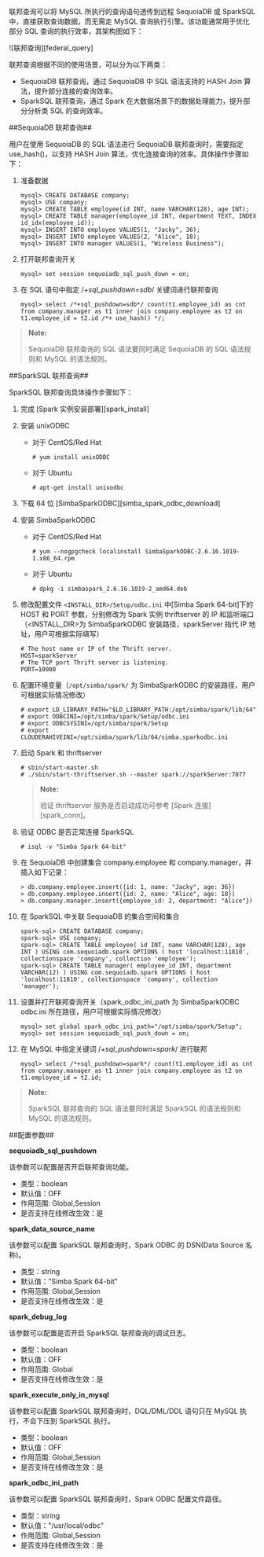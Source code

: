 联邦查询可以将 MySQL 所执行的查询语句透传到远程 SequoiaDB 或 SparkSQL 中，直接获取查询数据，而无需走 MySQL 查询执行引擎。该功能通常用于优化部分 SQL 查询的执行效率，其架构图如下：

![联邦查询][federal_query]

联邦查询根据不同的使用场景，可以分为以下两类：

+ SequoiaDB 联邦查询，通过 SequoiaDB 中 SQL 语法支持的 HASH Join 算法，提升部分连接的查询效率。
+ SparkSQL 联邦查询，通过 Spark 在大数据场景下的数据处理能力，提升部分分析类 SQL 的查询效率。



##SequoiaDB 联邦查询##

用户在使用 SequoiaDB 的 SQL 语法进行 SequoiaDB 联邦查询时，需要指定 use_hash()，以支持 HASH Join 算法，优化连接查询的效率。具体操作步骤如下：

1. 准备数据

    ```lang-sql
    mysql> CREATE DATABASE company;
    mysql> USE company;
    mysql> CREATE TABLE employee(id INT, name VARCHAR(128), age INT);
    mysql> CREATE TABLE manager(employee_id INT, department TEXT, INDEX id_idx(employee_id));
    mysql> INSERT INTO employee VALUES(1, "Jacky", 36);
    mysql> INSERT INTO employee VALUES(2, "Alice", 18);
    mysql> INSERT INTO manager VALUES(1, "Wireless Business");
    ```

2. 打开联邦查询开关

    ```lang-sql
    mysql> set session sequoiadb_sql_push_down = on; 
    ```

3. 在 SQL 语句中指定 /*+sql_pushdown=sdb*/ 关键词进行联邦查询

    ```lang-sql
    mysql> select /*+sql_pushdown=sdb*/ count(t1.employee_id) as cnt from company.manager as t1 inner join company.employee as t2 on t1.employee_id = t2.id /*+ use_hash() */;
    ```

  > **Note:**
  >
  > SequoiaDB 联邦查询的 SQL 语法要同时满足 SequoiaDB 的 SQL 语法规则和 MySQL 的语法规则。

##SparkSQL 联邦查询##

SparkSQL 联邦查询具体操作步骤如下：

1. 完成 [Spark 实例安装部署][spark_install]

2. 安装 unixODBC

    - 对于 CentOS/Red Hat

        ```lang-bash
        # yum install unixODBC
        ```

    - 对于 Ubuntu

        ```lang-bash
        # apt-get install unixodbc
        ```

3. 下载 64 位 [SimbaSparkODBC][simba_spark_odbc_download]

4. 安装 SimbaSparkODBC

    - 对于 CentOS/Red Hat

        ```lang-bash
        # yum --nogpgcheck localinstall SimbaSparkODBC-2.6.16.1019-1.x86_64.rpm
        ```

    -  对于 Ubuntu

        ```lang-bash
        # dpkg -i simbaspark_2.6.16.1019-2_amd64.deb
        ```

5. 修改配置文件 `<INSTALL_DIR>/Setup/odbc.ini` 中[Simba Spark 64-bit]下的 HOST 和 PORT 参数，分别修改为 Spark 实例 thriftserver 的 IP 和监听端口（\<INSTALL_DIR\>为 SimbaSparkODBC 安装路径，sparkServer 指代 IP 地址，用户可根据实际填写）

    ```lang-text
    # The host name or IP of the Thrift server.
    HOST=sparkServer
    # The TCP port Thrift server is listening.
    PORT=10000
    ```

6. 配置环境变量（`/opt/simba/spark/` 为 SimbaSparkODBC 的安装路径，用户可根据实际情况修改）

    ```lang-bash
    # export LD_LIBRARY_PATH="$LD_LIBRARY_PATH:/opt/simba/spark/lib/64" 
    # export ODBCINI=/opt/simba/spark/Setup/odbc.ini
    # export ODBCSYSINI=/opt/simba/spark/Setup
    # export CLOUDERAHIVEINI=/opt/simba/spark/lib/64/simba.sparkodbc.ini
    ```

7. 启动 Spark 和 thriftserver

    ```lang-bash
    # sbin/start-master.sh
    # ./sbin/start-thriftserver.sh --master spark://sparkServer:7077
    ```
    
    > **Note:**
    >
    > 验证 thriftserver 服务是否启动成功可参考 [Spark 连接][spark_conn]。

8. 验证 ODBC 是否正常连接 SparkSQL

    ```lang-bash
    # isql -v "Simba Spark 64-bit"
    ```

9. 在 SequoiaDB 中创建集合 company.employee 和 company.manager，并插入如下记录：

    ```lang-javascript
    > db.company.employee.insert({id: 1, name: "Jacky", age: 36})
    > db.company.employee.insert({id: 2, name: "Alice", age: 18})
    > db.company.manager.insert({employee_id: 2, department: "Alice"})
    ```

10. 在 SparkSQL 中关联 SequoiaDB 的集合空间和集合

    ```lang-sql
    spark-sql> CREATE DATABASE company;
    spark-sql> USE company;
    spark-sql> CREATE TABLE employee( id INT, name VARCHAR(128), age INT ) USING com.sequoiadb.spark OPTIONS ( host 'localhost:11810', collectionspace 'company', collection 'employee');
    spark-sql> CREATE TABLE manager( employee_id INT, department VARCHAR(12) ) USING com.sequoiadb.spark OPTIONS ( host 'localhost:11810', collectionspace 'company', collection 'manager'); 
    ```

11. 设置并打开联邦查询开关（spark_odbc_ini_path 为 SimbaSparkODBC odbc.ini 所在路径，用户可根据实际情况修改）

    ```lang-sql
    mysql> set global spark_odbc_ini_path="/opt/simba/spark/Setup"; 
    mysql> set session sequoiadb_sql_push_down = on; 
    ```

12. 在 MySQL 中指定关键词 /*+sql_pushdown=spark*/ 进行联邦

    ```lang-sql
    mysql> select /*+sql_pushdown=spark*/ count(t1.employee_id) as cnt from company.manager as t1 inner join company.employee as t2 on t1.employee_id = t2.id;
    ```

  > **Note:**
  >
  > SparkSQL 联邦查询的 SQL 语法要同时满足 SparkSQL 的语法规则和 MySQL 的语法规则。

##配置参数##

**sequoiadb_sql_pushdown**

该参数可以配置是否开启联邦查询功能。

+ 类型：boolean
+ 默认值：OFF
+ 作用范围: Global,Session
+ 是否支持在线修改生效：是

**spark_data_source_name**

该参数可以配置 SparkSQL 联邦查询时，Spark ODBC 的 DSN(Data Source 名称)。

+ 类型：string
+ 默认值："Simba Spark 64-bit"
+ 作用范围: Global,Session
+ 是否支持在线修改生效：是

**spark_debug_log**

该参数可以配置是否开启 SparkSQL 联邦查询的调试日志。

+ 类型：boolean
+ 默认值：OFF
+ 作用范围: Global
+ 是否支持在线修改生效：是

**spark_execute_only_in_mysql**

该参数可以配置 SparkSQL 联邦查询时，DQL/DML/DDL 语句只在 MySQL 执行，不会下压到 SparkSQL 执行。

+ 类型：boolean
+ 默认值：OFF
+ 作用范围: Global,Session
+ 是否支持在线修改生效：是

**spark_odbc_ini_path**

该参数可以配置 SparkSQL 联邦查询时，Spark ODBC 配置文件路径。

+ 类型：string
+ 默认值："/usr/local/odbc"
+ 作用范围: Global,Session
+ 是否支持在线修改生效：是


[^_^]:
     本文使用的所有引用及连接
[federal_query]:images/Database_Instance/Relational_Instance/MySQL_Instance/Operation/federal_query.png
[spark_install]:manual/Database_Instance/Relational_Instance/SparkSQL_Instance/setup.md
[simba_spark_odbc_download]:https://databricks.com/spark/odbc-drivers-download
[spark_conn]:manual/Database_Instance/Relational_Instance/SparkSQL_Instance/Operation/connection.md#beeline
